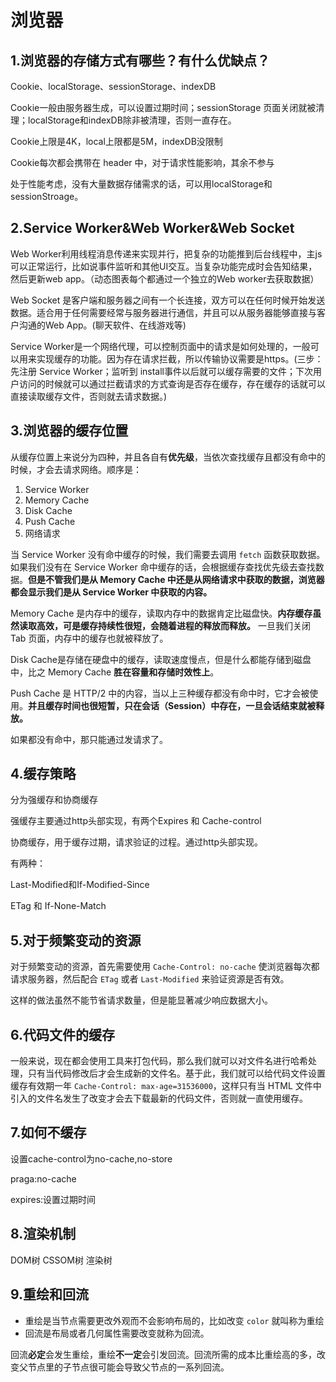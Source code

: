 # 浏览器

## 1.浏览器的存储方式有哪些？有什么优缺点？

Cookie、localStorage、sessionStorage、indexDB

Cookie一般由服务器生成，可以设置过期时间；sessionStorage 页面关闭就被清理；localStorage和indexDB除非被清理，否则一直存在。

Cookie上限是4K，local上限都是5M，indexDB没限制

Cookie每次都会携带在 header 中，对于请求性能影响，其余不参与



处于性能考虑，没有大量数据存储需求的话，可以用localStorage和sessionStroage。



## 2.Service Worker&Web Worker&Web Socket

Web Worker利用线程消息传递来实现并行，把复杂的功能推到后台线程中，主js可以正常运行，比如说事件监听和其他UI交互。当复杂功能完成时会告知结果，然后更新web app。（动态图表每个都通过一个独立的Web worker去获取数据）

Web Socket 是客户端和服务器之间有一个长连接，双方可以在任何时候开始发送数据。适合用于任何需要经常与服务器进行通信，并且可以从服务器能够直接与客户沟通的Web App。(聊天软件、在线游戏等)

Service Worker是一个网络代理，可以控制页面中的请求是如何处理的，一般可以用来实现缓存的功能。因为存在请求拦截，所以传输协议需要是https。(三步：先注册 Service Worker；监听到 install事件以后就可以缓存需要的文件；下次用户访问的时候就可以通过拦截请求的方式查询是否存在缓存，存在缓存的话就可以直接读取缓存文件，否则就去请求数据。)



## 3.浏览器的缓存位置

从缓存位置上来说分为四种，并且各自有**优先级**，当依次查找缓存且都没有命中的时候，才会去请求网络。顺序是：

1. Service Worker
2. Memory Cache
3. Disk Cache
4. Push Cache
5. 网络请求

当 Service Worker 没有命中缓存的时候，我们需要去调用 `fetch` 函数获取数据。如果我们没有在 Service Worker 命中缓存的话，会根据缓存查找优先级去查找数据。**但是不管我们是从 Memory Cache 中还是从网络请求中获取的数据，浏览器都会显示我们是从 Service Worker 中获取的内容。**

Memory Cache 是内存中的缓存，读取内存中的数据肯定比磁盘快。**内存缓存虽然读取高效，可是缓存持续性很短，会随着进程的释放而释放。** 一旦我们关闭 Tab 页面，内存中的缓存也就被释放了。

Disk Cache是存储在硬盘中的缓存，读取速度慢点，但是什么都能存储到磁盘中，比之 Memory Cache **胜在容量和存储时效性上**。

Push Cache 是 HTTP/2 中的内容，当以上三种缓存都没有命中时，它才会被使用。**并且缓存时间也很短暂，只在会话（Session）中存在，一旦会话结束就被释放。**

如果都没有命中，那只能通过发请求了。



## 4.缓存策略

分为强缓存和协商缓存

强缓存主要通过http头部实现，有两个Expires 和 Cache-control

协商缓存，用于缓存过期，请求验证的过程。通过http头部实现。

有两种：

Last-Modified和If-Modified-Since

ETag 和 If-None-Match



## 5.对于频繁变动的资源

对于频繁变动的资源，首先需要使用 `Cache-Control: no-cache` 使浏览器每次都请求服务器，然后配合 `ETag` 或者 `Last-Modified` 来验证资源是否有效。

这样的做法虽然不能节省请求数量，但是能显著减少响应数据大小。



## 6.代码文件的缓存

一般来说，现在都会使用工具来打包代码，那么我们就可以对文件名进行哈希处理，只有当代码修改后才会生成新的文件名。基于此，我们就可以给代码文件设置缓存有效期一年 `Cache-Control: max-age=31536000`，这样只有当 HTML 文件中引入的文件名发生了改变才会去下载最新的代码文件，否则就一直使用缓存。



## 7.如何不缓存

设置cache-control为no-cache,no-store

praga:no-cache

expires:设置过期时间



## 8.渲染机制

DOM树   CSSOM树  渲染树



## 9.重绘和回流

- 重绘是当节点需要更改外观而不会影响布局的，比如改变 `color` 就叫称为重绘
- 回流是布局或者几何属性需要改变就称为回流。

回流**必定**会发生重绘，重绘**不一定**会引发回流。回流所需的成本比重绘高的多，改变父节点里的子节点很可能会导致父节点的一系列回流。

